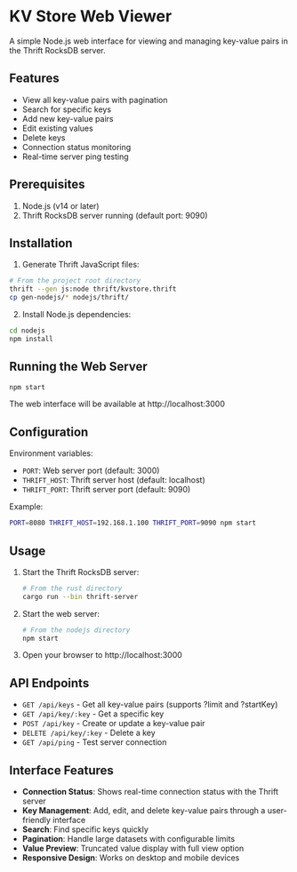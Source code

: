 # KV Store Web Viewer

A simple Node.js web interface for viewing and managing key-value pairs in the Thrift RocksDB server.

## Features

- View all key-value pairs with pagination
- Search for specific keys
- Add new key-value pairs
- Edit existing values
- Delete keys
- Connection status monitoring
- Real-time server ping testing

## Prerequisites

1. Node.js (v14 or later)
2. Thrift RocksDB server running (default port: 9090)

## Installation

1. Generate Thrift JavaScript files:
```bash
# From the project root directory
thrift --gen js:node thrift/kvstore.thrift
cp gen-nodejs/* nodejs/thrift/
```

2. Install Node.js dependencies:
```bash
cd nodejs
npm install
```

## Running the Web Server

```bash
npm start
```

The web interface will be available at http://localhost:3000

## Configuration

Environment variables:
- `PORT`: Web server port (default: 3000)
- `THRIFT_HOST`: Thrift server host (default: localhost)
- `THRIFT_PORT`: Thrift server port (default: 9090)

Example:
```bash
PORT=8080 THRIFT_HOST=192.168.1.100 THRIFT_PORT=9090 npm start
```

## Usage

1. Start the Thrift RocksDB server:
   ```bash
   # From the rust directory
   cargo run --bin thrift-server
   ```

2. Start the web server:
   ```bash
   # From the nodejs directory
   npm start
   ```

3. Open your browser to http://localhost:3000

## API Endpoints

- `GET /api/keys` - Get all key-value pairs (supports ?limit and ?startKey)
- `GET /api/key/:key` - Get a specific key
- `POST /api/key` - Create or update a key-value pair
- `DELETE /api/key/:key` - Delete a key
- `GET /api/ping` - Test server connection

## Interface Features

- **Connection Status**: Shows real-time connection status with the Thrift server
- **Key Management**: Add, edit, and delete key-value pairs through a user-friendly interface
- **Search**: Find specific keys quickly
- **Pagination**: Handle large datasets with configurable limits
- **Value Preview**: Truncated value display with full view option
- **Responsive Design**: Works on desktop and mobile devices